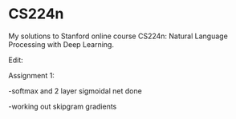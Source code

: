 # CS224n
My solutions to Stanford online course CS224n: Natural Language Processing with Deep Learning.

Edit:

Assignment 1:

-softmax and 2 layer sigmoidal net done

-working out skipgram gradients
